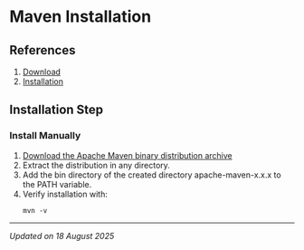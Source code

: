 # Maven Installation

## References

1. [Download](https://maven.apache.org/download.cgi)
1. [Installation](https://maven.apache.org/install.html)

## Installation Step

### Install Manually

1. [Download the Apache Maven binary distribution archive](https://maven.apache.org/download.cgi)
1. Extract the distribution in any directory.
1. Add the bin directory of the created directory apache-maven-x.x.x to the PATH variable.
1. Verify installation with:
    ```
    mvn -v
    ```

***
*Updated on 18 August 2025*
